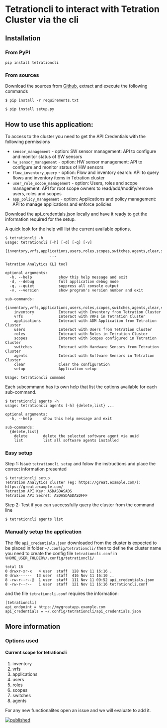 # Tetrationcli to interact with Tetration Cluster via the cli

## Installation

### From PyPI

```
pip install tetrationcli
```

### From sources

Download the sources from [Github](https://github.com/jumolinas/tetrationcli), extract and execute the following commands

```
$ pip install -r requirements.txt

$ pip install setup.py
```

## How to use this application:
To access to the cluster you need to get the API Credentials with the following permissions
* `sensor_management` - option: SW sensor management: API to configure and monitor status of SW sensors
* `hw_sensor_management` - option: HW sensor management: API to configure and monitor status of HW sensors
* `flow_inventory_query` - option: Flow and inventory search: API to query flows and inventory items in Tetration cluster
* `user_role_scope_management` - option: Users, roles and scope management: API for root scope owners to read/add/modify/remove users, roles and scopes
* `app_policy_management` - option: 
 Applications and policy management: API to manage applications and enforce policies

Download the api_credentials.json locally and have it ready to get the information required for the setup.

A quick look for the help will list the current available options.
```
$ tetrationcli -h
usage: tetrationcli [-h] [-d] [-q] [-v]
                    {inventory,vrfs,applications,users,roles,scopes,switches,agents,clear,setup}
                    ...

Tetration Analytics CLI tool

optional arguments:
  -h, --help            show this help message and exit
  -d, --debug           full application debug mode
  -q, --quiet           suppress all console output
  -v, --version         show program's version number and exit

sub-commands:
  {inventory,vrfs,applications,users,roles,scopes,switches,agents,clear,setup}
    inventory           Interact with Inventory from Tetration Cluster
    vrfs                Interact with VRFs in Tetration Cluster
    applications        Interact with ADM Application from Tetration Cluster
    users               Interact with Users from Tetration Cluster
    roles               Interact with Roles in Tetration Cluster
    scopes              Interact with Scopes configured in Tetration Cluster
    switches            Interact with Hardware Sensors from Tetration Cluster
    agents              Interact with Software Sensors in Tetration Cluster
    clear               Clear the configuration
    setup               Application setup

Usage: tetrationcli command
```

Each subcommand has its own help that list the options available for each sub-command.

```
$ tetrationcli agents -h
usage: tetrationcli agents [-h] {delete,list} ...

optional arguments:
  -h, --help     show this help message and exit

sub-commands:
  {delete,list}
    delete       delete the selected software agent via uuid
    list         list all software agents installed

```

### Easy setup

Step 1: Issue `tetrationcli setup` and folow the instructions and place the correct information presented
```
$ tetrationcli setup
Tetration Analytics cluster (eg: https://great.example.com/): https://great.example.com/
Tetration API Key: ASDASDASADS
Tetration API Secret: ASDASDASDASDFFF
```

Step 2: Test if you can successfully query the cluster from the command line
```
$ tetrationcli agents list
```

### Manually setup the application

The file `api_credentials.json` downloaded from the cluster is expected to be placed in 
folder `~/.config/tetrationcli/` then to define the cluster name you need to create the 
config file `tetrationcli.conf` in `%HOME_USER_FOLDER%/.config/tetrationcli/`

```
total 16
0 drwxr-xr-x   4 user  staff  128 Nov 11 16:16 .
0 drwx------  13 user  staff  416 Nov 11 16:10 ..
8 -rw-r--r--@  1 user  staff  111 Nov 11 09:52 api_credentials.json
8 -rw-r--r--   1 user  staff  121 Nov 11 16:16 tetrationcli.conf
```
and the file `tetrationcli.conf` requires the information:
```
[tetrationcli]
api_endpoint = https://mygreatapp.example.com
api_credentials = ~/.config/tetrationcli/api_credentials.json
```

## More information

### Options used

#### Current scope for tetrationcli
1. inventory
2. vrfs
3. applications
4. users
5. roles
6. scopes
7. switches
8. agents

For any new functionalites open an issue and we will evaluate to add it.

[![published](https://static.production.devnetcloud.com/codeexchange/assets/images/devnet-published.svg)](https://developer.cisco.com/codeexchange/github/repo/jumolinas/tetrationcli)